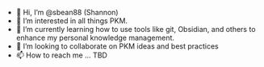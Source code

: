 - 👋 Hi, I’m @sbean88 (Shannon)
- 👀 I’m interested in all things PKM.
- 🌱 I’m currently learning how to use tools like git, Obsidian, and others to enhance my personal knowledge management.
- 💞️ I’m looking to collaborate on PKM ideas and best practices
- 📫 How to reach me ... TBD

<!---
sbean88/sbean88 is a ✨ special ✨ repository because its `README.md` (this file) appears on your GitHub profile.
You can click the Preview link to take a look at your changes.
--->
